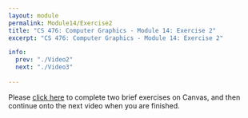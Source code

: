 ```yaml
---
layout: module
permalink: Module14/Exercise2
title: "CS 476: Computer Graphics - Module 14: Exercise 2"
excerpt: "CS 476: Computer Graphics - Module 14: Exercise 2"

info:
  prev: "./Video2"
  next: "./Video3"
  
---
```


Please <a href = "https://ursinus.instructure.com/courses/10834/quizzes/11432/take" target="_blank">click here</a> to complete two brief exercises on Canvas, and then continue onto the next video when you are finished.